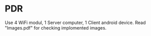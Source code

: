# PDR

Use 4 WiFi modul, 1 Server computer, 1 Client android device.
Read "Images.pdf" for checking implomented images.
